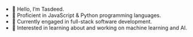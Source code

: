 - 👋 Hello, I’m Tasdeed.
- 🚀 Proficient in JavaScript & Python programming languages.
- 🚀 Currently engaged in full-stack software development.
- 🚀 Interested in learning about and working on machine learning and AI.


<!---
TAA-DSA/TAA-DSA is a ✨ special ✨ repository because its `README.md` (this file) appears on your GitHub profile.
You can click the Preview link to take a look at your changes.
--->




